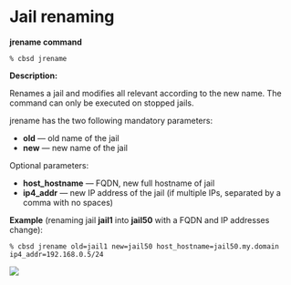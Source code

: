 # Jail renaming

**jrename command**

```
% cbsd jrename
```
**Description:**

Renames a jail and modifies all relevant according to the new name. The command can only be executed on stopped jails.

jrename has the two following mandatory parameters:

*  **old** — old name of the jail
*  **new** — new name of the jail

Optional parameters:

* **host_hostname** — FQDN, new full hostname of jail
* **ip4_addr** — new IP address of the jail (if multiple IPs, separated by a comma with no spaces)

**Example** (renaming jail **jail1** into **jail50** with a FQDN and IP addresses change):

```
% cbsd jrename old=jail1 new=jail50 host_hostname=jail50.my.domain ip4_addr=192.168.0.5/24
```
![](/img/jrename1.png)
